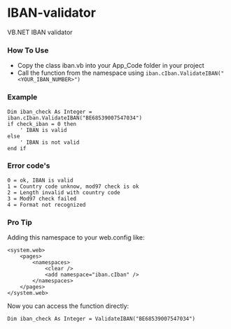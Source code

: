 # IBAN-validator
VB.NET IBAN validator

### How To Use
- Copy the class iban.vb into your App_Code folder in your project
- Call the function from the namespace using ```iban.cIban.ValidateIBAN("<YOUR_IBAN_NUMBER>")```

### Example
```
Dim iban_check As Integer = iban.cIban.ValidateIBAN("BE68539007547034")
if check_iban = 0 then
    ' IBAN is valid
else
    ' IBAN is not valid
end if
```

### Error code's
```
0 = ok, IBAN is valid
1 = Country code unknow, mod97 check is ok
2 = Length invalid with country code
3 = Mod97 check failed
4 = Format not recognized
```

### Pro Tip
Adding this namespace to your web.config like:
```
<system.web>
    <pages>
        <namespaces>
            <clear />
            <add namespace="iban.cIban" />
        </namespaces>
    </pages>
</system.web>
```

Now you can access the function directly:
```
Dim iban_check As Integer = ValidateIBAN("BE68539007547034")
```
